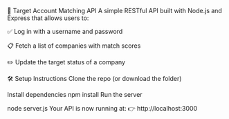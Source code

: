 🚀 Target Account Matching API
A simple RESTful API built with Node.js and Express that allows users to:

✅ Log in with a username and password

📋 Fetch a list of companies with match scores

✏️ Update the target status of a company

🛠 Setup Instructions
Clone the repo (or download the folder)

Install dependencies
npm install
Run the server

node server.js
Your API is now running at:
👉 http://localhost:3000

